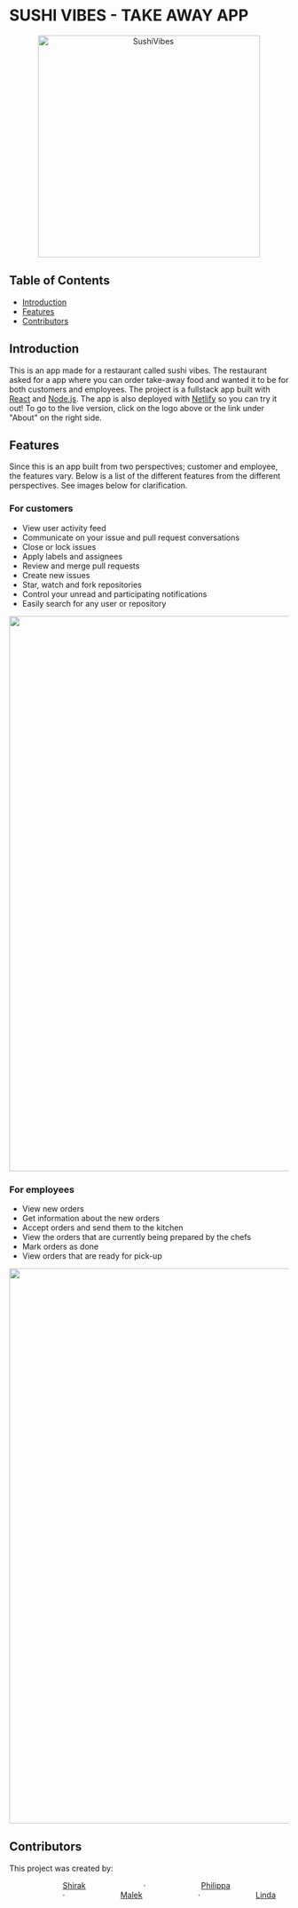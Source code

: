 # SUSHI VIBES - TAKE AWAY APP 
<p align="center">
  <a href="https://sushi-vibes.netlify.app/">
    <img alt="SushiVibes" title="SushiVibes" src="https://github.com/malekmahfoudh/Mad-Fighters---sushi-app/assets/112616615/e7d408fd-bb4e-4938-8966-6c2ae9787c69" width="400">
  </a>
</p>

## Table of Contents

- [Introduction](#introduction)
- [Features](#features)
- [Contributors](#contributors)

## Introduction

This is an app made for a restaurant called sushi vibes. The restaurant asked for a app where you can order take-away food and wanted it to be for both customers and employees.
The project is a fullstack app built with [React](https://react.dev) and [Node.js](https://nodejs.org/en).
The app is also deployed with [Netlify](https://www.netlify.com) so you can try it out! To go to the live version, click on the logo above or the link under "About" on the right side.

## Features

Since this is an app built from two perspectives; customer and employee, the features vary. Below is a list of the different features from the different perspectives.
See images below for clarification.

### For customers
* View user activity feed
* Communicate on your issue and pull request conversations
* Close or lock issues
* Apply labels and assignees
* Review and merge pull requests
* Create new issues
* Star, watch and fork repositories
* Control your unread and participating notifications
* Easily search for any user or repository


<p align="center">
  <img src = "https://github.com/malekmahfoudh/Mad-Fighters---sushi-app/assets/112616615/4c58b6d4-2d83-413b-b91f-2f3a4bf245e4" width=1000>
</p>


### For employees
* View new orders
* Get information about the new orders
* Accept orders and send them to the kitchen
* View the orders that are currently being prepared by the chefs
* Mark orders as done
* View orders that are ready for pick-up

<p align="center">
  <img src = "https://github.com/malekmahfoudh/Mad-Fighters---sushi-app/assets/112616615/49ea4477-2ae1-41c5-ac72-761550376f0d" width=1000>
</p>

## Contributors
This project was created by: 

 ⠀⠀⠀⠀⠀⠀⠀⠀⠀ [Shirak](https://github.com/Shirak22) ⠀⠀⠀⠀⠀⠀⠀⠀⠀ &nbsp;&middot;&nbsp;⠀⠀⠀⠀⠀⠀⠀⠀⠀
[Philippa](https://github.com/Lodenius) ⠀⠀⠀⠀⠀⠀⠀⠀⠀&nbsp;&middot;&nbsp;⠀⠀⠀⠀⠀⠀⠀⠀⠀
[Malek](https://github.com/malekmahfoudh) ⠀⠀⠀⠀⠀⠀⠀⠀⠀&nbsp;&middot;&nbsp;⠀⠀⠀⠀⠀⠀⠀⠀⠀
[Linda](https://github.com/lindakahju)


